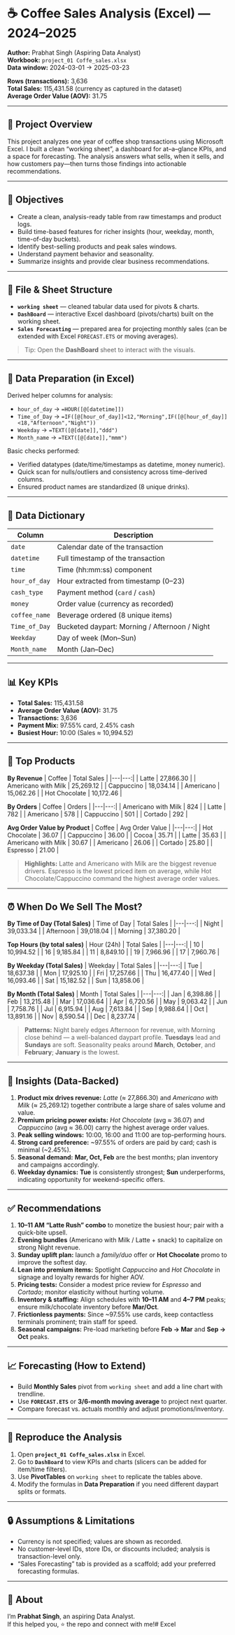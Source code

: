 # ☕ Coffee Sales Analysis (Excel) — 2024–2025

**Author:** Prabhat Singh (Aspiring Data Analyst)  
**Workbook:** `project_01 Coffe_sales.xlsx`  
**Data window:** 2024-03-01 → 2025-03-23  

**Rows (transactions):** 3,636  
**Total Sales:** 115,431.58 (currency as captured in the dataset)  
**Average Order Value (AOV):** 31.75

---

## 🔎 Project Overview
This project analyzes one year of coffee shop transactions using Microsoft Excel. I built a clean “working sheet”, a dashboard for at–a–glance KPIs, and a space for forecasting. The analysis answers what sells, when it sells, and how customers pay—then turns those findings into actionable recommendations.

---

## 🎯 Objectives
- Create a clean, analysis-ready table from raw timestamps and product logs.
- Build time-based features for richer insights (hour, weekday, month, time-of-day buckets).
- Identify best-selling products and peak sales windows.
- Understand payment behavior and seasonality.
- Summarize insights and provide clear business recommendations.

---

## 📁 File & Sheet Structure
- **`working sheet`** — cleaned tabular data used for pivots & charts.  
- **`DashBoard`** — interactive Excel dashboard (pivots/charts) built on the working sheet.  
- **`Sales Forecasting`** — prepared area for projecting monthly sales (can be extended with Excel `FORECAST.ETS` or moving averages).

> Tip: Open the **DashBoard** sheet to interact with the visuals.

---

## 🧹 Data Preparation (in Excel)
Derived helper columns for analysis:
- `hour_of_day` → `=HOUR([@[datetime]])`
- `Time_of_Day` → `=IF([@[hour_of_day]]<12,"Morning",IF([@[hour_of_day]]<18,"Afternoon","Night"))`
- `Weekday` → `=TEXT([@[date]],"ddd")`
- `Month_name` → `=TEXT([@[date]],"mmm")`

Basic checks performed:
- Verified datatypes (date/time/timestamps as datetime, money numeric).  
- Quick scan for nulls/outliers and consistency across time-derived columns.  
- Ensured product names are standardized (8 unique drinks).

---

## 🧾 Data Dictionary
| Column | Description |
|---|---|
| `date` | Calendar date of the transaction |
| `datetime` | Full timestamp of the transaction |
| `time` | Time (hh:mm:ss) component |
| `hour_of_day` | Hour extracted from timestamp (0–23) |
| `cash_type` | Payment method (`card` / `cash`) |
| `money` | Order value (currency as recorded) |
| `coffee_name` | Beverage ordered (8 unique items) |
| `Time_of_Day` | Bucketed daypart: Morning / Afternoon / Night |
| `Weekday` | Day of week (Mon–Sun) |
| `Month_name` | Month (Jan–Dec) |

---

## 📊 Key KPIs
- **Total Sales:** 115,431.58  
- **Average Order Value (AOV):** 31.75  
- **Transactions:** 3,636  
- **Payment Mix:** 97.55% card, 2.45% cash  
- **Busiest Hour:** 10:00 (Sales ≈ 10,994.52)

---

## 🥇 Top Products
**By Revenue**
| Coffee | Total Sales |
|---|---:|
| Latte | 27,866.30 |
| Americano with Milk | 25,269.12 |
| Cappuccino | 18,034.14 |
| Americano | 15,062.26 |
| Hot Chocolate | 10,172.46 |

**By Orders**
| Coffee | Orders |
|---|---:|
| Americano with Milk | 824 |
| Latte | 782 |
| Americano | 578 |
| Cappuccino | 501 |
| Cortado | 292 |

**Avg Order Value by Product**
| Coffee | Avg Order Value |
|---|---:|
| Hot Chocolate | 36.07 |
| Cappuccino | 36.00 |
| Cocoa | 35.71 |
| Latte | 35.63 |
| Americano with Milk | 30.67 |
| Americano | 26.06 |
| Cortado | 25.80 |
| Espresso | 21.00 |

> **Highlights:** Latte and Americano with Milk are the biggest revenue drivers. Espresso is the lowest priced item on average, while Hot Chocolate/Cappuccino command the highest average order values.

---

## ⏰ When Do We Sell The Most?
**By Time of Day (Total Sales)**
| Time of Day | Total Sales |
|---|---:|
| Night | 39,033.34 |
| Afternoon | 39,018.04 |
| Morning | 37,380.20 |

**Top Hours (by total sales)**
| Hour (24h) | Total Sales |
|---|---:|
| 10 | 10,994.52 |
| 16 | 9,185.84 |
| 11 | 8,849.10 |
| 19 | 7,966.96 |
| 17 | 7,960.76 |

**By Weekday (Total Sales)**
| Weekday | Total Sales |
|---|---:|
| Tue | 18,637.38 |
| Mon | 17,925.10 |
| Fri | 17,257.66 |
| Thu | 16,477.40 |
| Wed | 16,093.46 |
| Sat | 15,182.52 |
| Sun | 13,858.06 |

**By Month (Total Sales)**
| Month | Total Sales |
|---|---:|
| Jan | 6,398.86 |
| Feb | 13,215.48 |
| Mar | 17,036.64 |
| Apr | 6,720.56 |
| May | 9,063.42 |
| Jun | 7,758.76 |
| Jul | 6,915.94 |
| Aug | 7,613.84 |
| Sep | 9,988.64 |
| Oct | 13,891.16 |
| Nov | 8,590.54 |
| Dec | 8,237.74 |

> **Patterns:** Night barely edges Afternoon for revenue, with Morning close behind — a well-balanced daypart profile. **Tuesdays** lead and **Sundays** are soft. Seasonality peaks around **March**, **October**, and **February**; **January** is the lowest.

---

## 🧠 Insights (Data-Backed)
1. **Product mix drives revenue:** *Latte* (≈ 27,866.30) and *Americano with Milk* (≈ 25,269.12) together contribute a large share of sales volume and value.
2. **Premium pricing power exists:** *Hot Chocolate* (avg ≈ 36.07) and *Cappuccino* (avg ≈ 36.00) carry the highest average order values.
3. **Peak selling windows:** 10:00, 16:00 and 11:00 are top-performing hours.
4. **Strong card preference:** ~97.55% of orders are paid by card; cash is minimal (~2.45%).
5. **Seasonal demand:** **Mar, Oct, Feb** are the best months; plan inventory and campaigns accordingly.
6. **Weekday dynamics:** **Tue** is consistently strongest; **Sun** underperforms, indicating opportunity for weekend-specific offers.

---

## ✅ Recommendations
1. **10–11 AM “Latte Rush” combo** to monetize the busiest hour; pair with a quick-bite upsell.  
2. **Evening bundles** (Americano with Milk / Latte + snack) to capitalize on strong Night revenue.  
3. **Sunday uplift plan:** launch a *family/duo* offer or **Hot Chocolate** promo to improve the softest day.  
4. **Lean into premium items:** Spotlight *Cappuccino* and *Hot Chocolate* in signage and loyalty rewards for higher AOV.  
5. **Pricing tests:** Consider a modest price review for *Espresso* and *Cortado*; monitor elasticity without hurting volume.  
6. **Inventory & staffing:** Align schedules with **10–11 AM** and **4–7 PM** peaks; ensure milk/chocolate inventory before **Mar/Oct**.  
7. **Frictionless payments:** Since ~97.55% use cards, keep contactless terminals prominent; train staff for speed.
8. **Seasonal campaigns:** Pre-load marketing before **Feb → Mar** and **Sep → Oct** peaks.

---

## 📈 Forecasting (How to Extend)
- Build **Monthly Sales** pivot from `working sheet` and add a line chart with trendline.  
- Use **`FORECAST.ETS`** or **3/6-month moving average** to project next quarter.  
- Compare forecast vs. actuals monthly and adjust promotions/inventory.

---

## 🧪 Reproduce the Analysis
1. Open **`project_01 Coffe_sales.xlsx`** in Excel.  
2. Go to **`DashBoard`** to view KPIs and charts (slicers can be added for item/time filters).  
3. Use **PivotTables** on `working sheet` to replicate the tables above.  
4. Modify the formulas in **Data Preparation** if you need different daypart splits or formats.

---

## 🔒 Assumptions & Limitations
- Currency is not specified; values are shown as recorded.  
- No customer-level IDs, store IDs, or discounts included; analysis is transaction-level only.  
- “Sales Forecasting” tab is provided as a scaffold; add your preferred forecasting formulas.

---

## 🤝 About
I’m **Prabhat Singh**, an aspiring Data Analyst.  
If this helped you, ⭐ the repo and connect with me!# Excel

